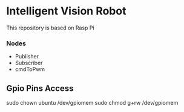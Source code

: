 # Intelligent Vision Robot
This repository is based on Rasp Pi

### Nodes
- Publisher
- Subscriber
- cmdToPwm

## Gpio Pins Access
sudo chown ubuntu /dev/gpiomem
sudo chmod g+rw /dev/gpiomem